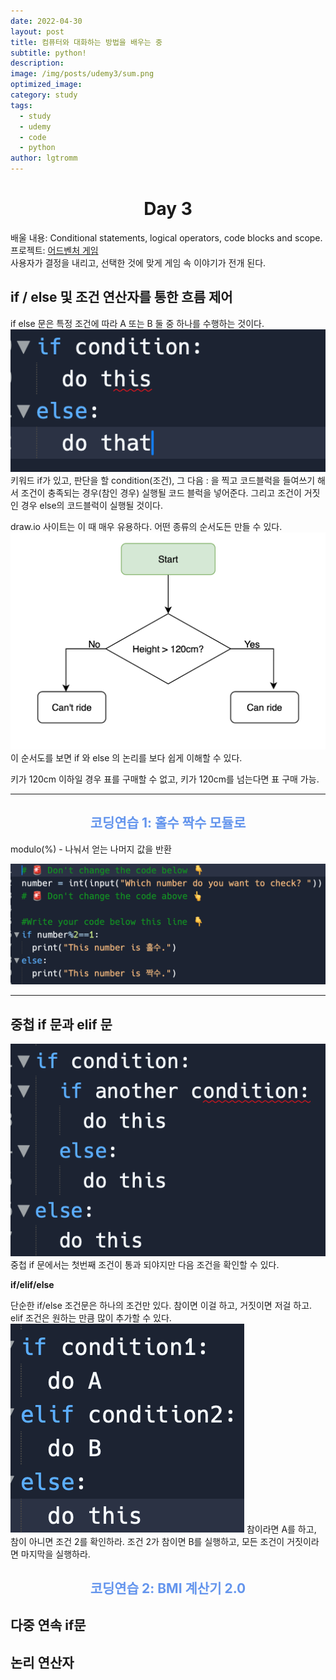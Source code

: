 ```yaml
---
date: 2022-04-30
layout: post
title: 컴퓨터와 대화하는 방법을 배우는 중
subtitle: python!
description: 
image: /img/posts/udemy3/sum.png
optimized_image:
category: study
tags:
  - study
  - udemy
  - code
  - python
author: lgtromm
---
```


<h1 style="text-align: center">Day 3</h1>

배울 내용: Conditional statements, logical operators, code blocks and scope.<br/>
프로젝트: [어드벤처 게임](treasure-island-end.apbrewery.repl.run)<br/>
사용자가 결정을 내리고, 선택한 것에 맞게 게임 속 이야기가 전개 된다.

## if / else 및 조건 연산자를 통한 흐름 제어
if else 문은 특정 조건에 따라 A 또는 B 둘 중 하나를 수행하는 것이다.
![ifelse](/img/posts/udemy3/ifelse.png)
키워드 if가 있고, 판단을 할 condition(조건), 그 다음 : 을 찍고 코드블럭을 들여쓰기 해서 조건이 충족되는 경우(참인 경우) 실행될 코드 블럭을 넣어준다. 그리고 조건이 거짓인 경우 else의 코드블럭이 실행될 것이다. 

draw.io 사이트는 이 때 매우 유용하다. 어떤 종류의 순서도든 만들 수 있다. 
![flowchart](/img/posts/udemy3/flowchart.png)
이 순서도를 보면 if 와 else 의 논리를 보다 쉽게 이해할 수 있다.

키가 120cm 이하일 경우 표를 구매할 수 없고, 키가 120cm를 넘는다면 표 구매 가능.

---

<h2 style="text-align:center; color: cornflowerblue" > 코딩연습 1: 홀수 짝수 모듈로</h2>

modulo(%) - 나눠서 얻는 나머지 값을 반환

![coding1](/img/posts/udemy3/coding1.png)

---

## 중첩 if 문과 elif 문

![nested](/img/posts/udemy3/nested.png)
중첩 if 문에서는 첫번째 조건이 통과 되야지만 다음 조건을 확인할 수 있다. 

**if/elif/else**

단순한 if/else 조건문은 하나의 조건만 있다. 참이면 이걸 하고, 거짓이면 저걸 하고. elif 조건은 원하는 만큼 많이 추가할 수 있다.  
![elif](/img/posts/udemy3/elif.png)
참이라면 A를 하고, 참이 아니면 조건 2를 확인하라. 조건 2가 참이면 B를 실행하고, 모든 조건이 거짓이라면 마지막을 실행하라.

<h2 style="text-align:center; color: cornflowerblue" > 코딩연습 2: BMI 계산기 2.0 </h2>

## 다중 연속 if문
## 논리 연산자
